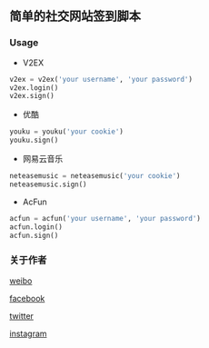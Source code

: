 ## 简单的社交网站签到脚本

### Usage
* V2EX
```python
v2ex = v2ex('your username', 'your password')
v2ex.login()
v2ex.sign()
```
* 优酷
```python
youku = youku('your cookie')
youku.sign()
```

* 网易云音乐
```python
neteasemusic = neteasemusic('your cookie')
neteasemusic.sign()
```

* AcFun
```python
acfun = acfun('your username', 'your password')
acfun.login()
acfun.sign()
```

### 关于作者
[weibo](http://weibo.com/234224964)

[facebook](http://facebook.com/FaithCSGO)

[twitter](http://twitter.com/FaithCSGO)

[instagram](http://instagram.com/faith0725)
